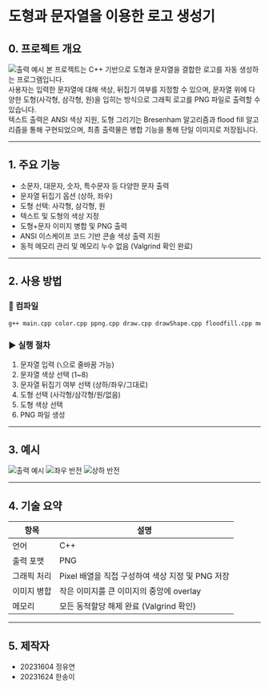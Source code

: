 # 도형과 문자열을 이용한 로고 생성기

## 0. 프로젝트 개요

![출력 예시](./schreenshots/그림4.png)
본 프로젝트는 C++ 기반으로 도형과 문자열을 결합한 로고를 자동 생성하는 프로그램입니다.  
사용자는 입력한 문자열에 대해 색상, 뒤집기 여부를 지정할 수 있으며, 문자열 위에 다양한 도형(사각형, 삼각형, 원)을 입히는 방식으로 그래픽 로고를 PNG 파일로 출력할 수 있습니다.  
텍스트 출력은 ANSI 색상 지원, 도형 그리기는 Bresenham 알고리즘과 flood fill 알고리즘을 통해 구현되었으며, 최종 출력물은 병합 기능을 통해 단일 이미지로 저장됩니다.

---

## 1. 주요 기능

- 소문자, 대문자, 숫자, 특수문자 등 다양한 문자 출력
- 문자열 뒤집기 옵션 (상하, 좌우)
- 도형 선택: 사각형, 삼각형, 원
- 텍스트 및 도형의 색상 지정
- 도형+문자 이미지 병합 및 PNG 출력
- ANSI 이스케이프 코드 기반 콘솔 색상 출력 지원
- 동적 메모리 관리 및 메모리 누수 없음 (Valgrind 확인 완료)

---

## 2. 사용 방법

### 🔧 컴파일

```bash
g++ main.cpp color.cpp ppng.cpp draw.cpp drawShape.cpp floodfill.cpp merge.cpp input.cpp printcolorful.cpp -lpng -o logo_maker
```

### ▶️ 실행 절차

1. 문자열 입력 (`\`으로 줄바꿈 가능)
2. 문자열 색상 선택 (1~8)
3. 문자열 뒤집기 여부 선택 (상하/좌우/그대로)
4. 도형 선택 (사각형/삼각형/원/없음)
5. 도형 색상 선택
6. PNG 파일 생성

---

## 3. 예시
 
![출력 예시](./schreenshots/그림1.png)
![좌우 반전](./schreenshots/그림2.png)
![상하 반전](./schreenshots/그림3.png)


---

## 4. 기술 요약

| 항목 | 설명 |
|------|------|
| 언어 | C++ |
| 출력 포맷 | PNG |
| 그래픽 처리 | Pixel 배열을 직접 구성하여 색상 지정 및 PNG 저장 |
| 이미지 병합 | 작은 이미지를 큰 이미지의 중앙에 overlay |
| 메모리 | 모든 동적할당 해제 완료 (Valgrind 확인) |

---


## 5. 제작자

- 20231604 정유연
- 20231624 한송이